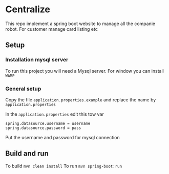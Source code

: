 # Centralize

This repo implement a spring boot website to manage all the companie robot.
For customer manage card listing etc

## Setup

### Installation mysql server

To run this project you will need a Mysql server. For window you can install `WAMP`

### General setup

Copy the file `application.properties.example` and replace the name by `application.properties`

In the `application.properties` edit this tow var 

    spring.datasource.username = username 
    spring.datasource.password = pass

Put the username and password for mysql connection

## Build and run

To build `mvn clean install`
To run `mvn spring-boot:run`